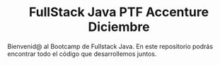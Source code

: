 <h1 style="text-align:center;">
    <img src="https://codingdojolatam.la/wp-content/uploads/2023/11/logo-trans.png" alt="" style="max-width:100px;"></a> <br>FullStack Java PTF Accenture Diciembre
</h1>
<p>
    Bienvenid@ al Bootcamp de Fullstack Java. En este repositorio podrás encontrar todo el código que desarrollemos juntos.
</p>